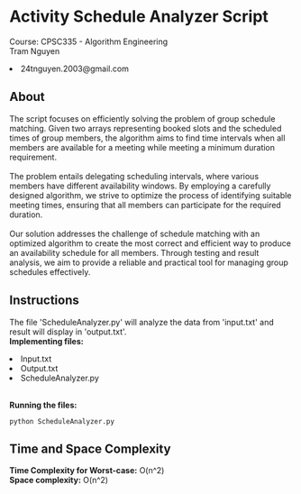 # Activity Schedule Analyzer Script
  Course: CPSC335 - Algorithm Engineering<br>
  Tram Nguyen
  <li>24tnguyen.2003@gmail.com</li>
</p>

## About
<p>
  The script focuses on efficiently solving the problem of group schedule matching. Given two arrays representing booked slots and the scheduled times of group members, the algorithm aims to find time intervals when all members are available for a meeting while meeting a minimum duration requirement.
  <br><br>
  The problem entails delegating scheduling intervals, where various members have different availability windows. By employing a carefully designed algorithm, we strive to optimize the process of identifying suitable meeting times, ensuring that all members can participate for the required duration.
  <br><br>
  Our solution addresses the challenge of schedule matching with an optimized algorithm to create the most correct and efficient way to produce an availability schedule for all members. Through testing and result analysis, we aim to provide a reliable and practical tool for managing group schedules effectively.
</p>

## Instructions
<p>
The file 'ScheduleAnalyzer.py' will analyze the data from 'input.txt' and result will display in 'output.txt'.<br>
  <strong>Implementing files:</strong>
  <li>Input.txt </li>
  <li>Output.txt </li>
  <li>ScheduleAnalyzer.py</li><br>

  <strong>Running the files:</strong>
  ```
  python ScheduleAnalyzer.py
  ```
</p>

## Time and Space Complexity
<p>
  <strong>Time Complexity for Worst-case:</strong> O(n^2) <br>
  <strong>Space complexity:</strong> O(n^2)
</p>


  